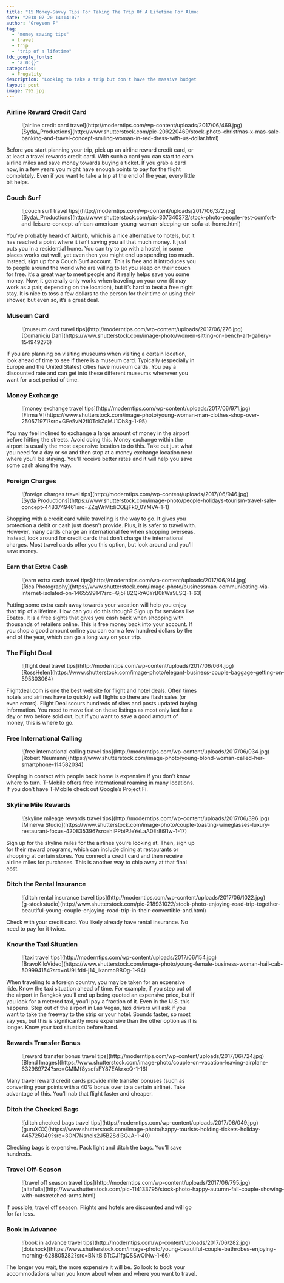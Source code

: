 ```yaml
---
title: "15 Money-Savvy Tips For Taking The Trip Of A Lifetime For Almost Nothing"
date: "2018-07-20 14:14:07"
author: "Greyson F"
tag:
  - "money saving tips"
  - travel
  - trip
  - "trip of a lifetime"
tdc_google_fonts:
  - "a:0:{}"
categories:
  - Frugality
description: "Looking to take a trip but don't have the massive budget to do it? Well, there are plenty of options available to cut the cost. Here are 15 tips to do so."
layout: post
image: 795.jpg
---
```


### Airline Reward Credit Card

<figure aria-describedby="caption-attachment-4547" class="wp-caption alignnone" id="attachment_4547" style="width: 700px">![airline credit card travel](http://moderntips.com/wp-content/uploads/2017/06/469.jpg)<figcaption class="wp-caption-text" id="caption-attachment-4547">[Syda\_Productions](http://www.shutterstock.com/pic-209220469/stock-photo-christmas-x-mas-sale-banking-and-travel-concept-smiling-woman-in-red-dress-with-us-dollar.html)</figcaption></figure>

Before you start planning your trip, pick up an airline reward credit card, or at least a travel rewards credit card. With such a card you can start to earn airline miles and save money towards buying a ticket. If you grab a card now, in a few years you might have enough points to pay for the flight completely. Even if you want to take a trip at the end of the year, every little bit helps.

### Couch Surf

<figure aria-describedby="caption-attachment-4548" class="wp-caption alignnone" id="attachment_4548" style="width: 700px">![couch surf travel tips](http://moderntips.com/wp-content/uploads/2017/06/372.jpg)<figcaption class="wp-caption-text" id="caption-attachment-4548">[Syda\_Productions](http://www.shutterstock.com/pic-307340372/stock-photo-people-rest-comfort-and-leisure-concept-african-american-young-woman-sleeping-on-sofa-at-home.html)</figcaption></figure>

You’ve probably heard of Airbnb, which is a nice alternative to hotels, but it has reached a point where it isn’t saving you all that much money. It just puts you in a residential home. You can try to go with a hostel, in some places works out well, yet even then you might end up spending too much. Instead, sign up for a Couch Surf account. This is free and it introduces you to people around the world who are willing to let you sleep on their couch for free. it’s a great way to meet people and it really helps save you some money. Now, it generally only works when traveling on your own (it may work as a pair, depending on the location), but it’s hard to beat a free night stay. It is nice to toss a few dollars to the person for their time or using their shower, but even so, it’s a great deal.

### Museum Card

<figure aria-describedby="caption-attachment-4549" class="wp-caption alignnone" id="attachment_4549" style="width: 700px">![museum card travel tips](http://moderntips.com/wp-content/uploads/2017/06/276.jpg)<figcaption class="wp-caption-text" id="caption-attachment-4549">[Comaniciu Dan](https://www.shutterstock.com/image-photo/women-sitting-on-bench-art-gallery-154949276)</figcaption></figure>

If you are planning on visiting museums when visiting a certain location, look ahead of time to see if there is a museum card. Typically (especially in Europe and the United States) cities have museum cards. You pay a discounted rate and can get into these different museums whenever you want for a set period of time.

### Money Exchange

<figure aria-describedby="caption-attachment-4550" class="wp-caption alignnone" id="attachment_4550" style="width: 700px">![money exchange travel tips](http://moderntips.com/wp-content/uploads/2017/06/971.jpg)<figcaption class="wp-caption-text" id="caption-attachment-4550">[Firma V](https://www.shutterstock.com/image-photo/young-woman-man-clothes-shop-over-250571971?src=GEe5vN2fl0TckZqMJ1Ob8g-1-95)  
</figcaption></figure>

You may feel inclined to exchange a large amount of money in the airport before hitting the streets. Avoid doing this. Money exchange within the airport is usually the most expensive location to do this. Take out just what you need for a day or so and then stop at a money exchange location near where you’ll be staying. You’ll receive better rates and it will help you save some cash along the way.

### Foreign Charges

<figure aria-describedby="caption-attachment-4551" class="wp-caption alignnone" id="attachment_4551" style="width: 700px">![foreign charges travel tips](http://moderntips.com/wp-content/uploads/2017/06/946.jpg)<figcaption class="wp-caption-text" id="caption-attachment-4551">[Syda Productions](https://www.shutterstock.com/image-photo/people-holidays-tourism-travel-sale-concept-448374946?src=ZZqWrMtdiCQEjFk0_0YMVA-1-1)</figcaption></figure>

Shopping with a credit card while traveling is the way to go. It gives you protection a debit or cash just doesn’t provide. Plus, it is safer to travel with. However, many cards charge an international fee when shopping overseas. Instead, look around for credit cards that don’t charge the international charges. Most travel cards offer you this option, but look around and you’ll save money.

### Earn that Extra Cash

<figure aria-describedby="caption-attachment-4552" class="wp-caption alignnone" id="attachment_4552" style="width: 700px">![earn extra cash travel tips](http://moderntips.com/wp-content/uploads/2017/06/914.jpg)<figcaption class="wp-caption-text" id="caption-attachment-4552">[Rica Photography](https://www.shutterstock.com/image-photo/businessman-communicating-via-internet-isolated-on-146559914?src=Gj5F82QRrA0YrB0kWa9LSQ-1-63)  
</figcaption></figure>

Putting some extra cash away towards your vacation will help you enjoy that trip of a lifetime. How can you do this though? Sign up for services like Ebates. It is a free sights that gives you cash back when shopping with thousands of retailers online. This is free money back into your account. If you shop a good amount online you can earn a few hundred dollars by the end of the year, which can go a long way on your trip.

### The Flight Deal

<figure aria-describedby="caption-attachment-4553" class="wp-caption alignnone" id="attachment_4553" style="width: 700px">![flight deal travel tips](http://moderntips.com/wp-content/uploads/2017/06/064.jpg)<figcaption class="wp-caption-text" id="caption-attachment-4553">[RossHelen](https://www.shutterstock.com/image-photo/elegant-business-couple-baggage-getting-on-595303064)  
</figcaption></figure>

Flightdeal.com is one the best website for flight and hotel deals. Often times hotels and airlines have to quickly sell flights so there are flash sales (or even errors). Flight Deal scours hundreds of sites and posts updated buying information. You need to move fast on these listings as most only last for a day or two before sold out, but if you want to save a good amount of money, this is where to go.

### Free International Calling

<figure aria-describedby="caption-attachment-4554" class="wp-caption alignnone" id="attachment_4554" style="width: 700px">![free international calling travel tips](http://moderntips.com/wp-content/uploads/2017/06/034.jpg)<figcaption class="wp-caption-text" id="caption-attachment-4554">[Robert Neumann](https://www.shutterstock.com/image-photo/young-blond-woman-called-her-smartphone-114582034)</figcaption></figure>

Keeping in contact with people back home is expensive if you don’t know where to turn. T-Mobile offers free international roaming in many locations. If you don’t have T-Mobile check out Google’s Project Fi.

### Skyline Mile Rewards

<figure aria-describedby="caption-attachment-4555" class="wp-caption alignnone" id="attachment_4555" style="width: 700px">![skyline mileage rewards travel tips](http://moderntips.com/wp-content/uploads/2017/06/396.jpg)<figcaption class="wp-caption-text" id="caption-attachment-4555">[Minerva Studio](https://www.shutterstock.com/image-photo/couple-toasting-wineglasses-luxury-restaurant-focus-420835396?src=hIPPbiPJeYeLaA0Er8i91w-1-17)</figcaption></figure>

Sign up for the skyline miles for the airlines you’re looking at. Then, sign up for their reward programs, which can include dining at restaurants or shopping at certain stores. You connect a credit card and then receive airline miles for purchases. This is another way to chip away at that final cost.

### Ditch the Rental Insurance

<figure aria-describedby="caption-attachment-4556" class="wp-caption alignnone" id="attachment_4556" style="width: 700px">![ditch rental insurance travel tips](http://moderntips.com/wp-content/uploads/2017/06/1022.jpg)<figcaption class="wp-caption-text" id="caption-attachment-4556">[g-stockstudio](http://www.shutterstock.com/pic-218931022/stock-photo-enjoying-road-trip-together-beautiful-young-couple-enjoying-road-trip-in-their-convertible-and.html)</figcaption></figure>

Check with your credit card. You likely already have rental insurance. No need to pay for it twice.

### Know the Taxi Situation

<figure aria-describedby="caption-attachment-4557" class="wp-caption alignnone" id="attachment_4557" style="width: 700px">![taxi travel tips](http://moderntips.com/wp-content/uploads/2017/06/154.jpg)<figcaption class="wp-caption-text" id="caption-attachment-4557">[BravoKiloVideo](https://www.shutterstock.com/image-photo/young-female-business-woman-hail-cab-509994154?src=oU9Lfdd-j14_ikanmoRBOg-1-94)</figcaption></figure>

When traveling to a foreign country, you may be taken for an expensive ride. Know the taxi situation ahead of time. For example, if you step out of the airport in Bangkok you’ll end up being quoted an expensive price, but if you look for a metered taxi, you’ll pay a fraction of it. Even in the U.S. this happens. Step out of the airport in Las Vegas, taxi drivers will ask if you want to take the freeway to the strip or your hotel. Sounds faster, so most say yes, but this is significantly more expensive than the other option as it is longer. Know your taxi situation before hand.

### Rewards Transfer Bonus

<figure aria-describedby="caption-attachment-4558" class="wp-caption alignnone" id="attachment_4558" style="width: 700px">![reward transfer bonus travel tips](http://moderntips.com/wp-content/uploads/2017/06/724.jpg)<figcaption class="wp-caption-text" id="caption-attachment-4558">[Blend Images](https://www.shutterstock.com/image-photo/couple-on-vacation-leaving-airplane-632989724?src=GMIMf8yscfsFY87EAkrxcQ-1-16)  
</figcaption></figure>

Many travel reward credit cards provide mile transfer bonuses (such as converting your points with a 40% bonus over to a certain airline). Take advantage of this. You’ll nab that flight faster and cheaper.

### Ditch the Checked Bags

<figure aria-describedby="caption-attachment-4559" class="wp-caption alignnone" id="attachment_4559" style="width: 700px">![ditch checked bags travel tips](http://moderntips.com/wp-content/uploads/2017/06/049.jpg)<figcaption class="wp-caption-text" id="caption-attachment-4559">[guruXOX](https://www.shutterstock.com/image-photo/happy-tourists-holding-tickets-holiday-445725049?src=3ON7Nsneis2J5B2Sdi3QJA-1-40)</figcaption></figure>

Checking bags is expensive. Pack light and ditch the bags. You’ll save hundreds.

### Travel Off-Season

<figure aria-describedby="caption-attachment-4560" class="wp-caption alignnone" id="attachment_4560" style="width: 700px">![travel off season travel tips](http://moderntips.com/wp-content/uploads/2017/06/795.jpg)<figcaption class="wp-caption-text" id="caption-attachment-4560">[altafulla](http://www.shutterstock.com/pic-114133795/stock-photo-happy-autumn-fall-couple-showing-with-outstretched-arms.html)  
</figcaption></figure>

If possible, travel off season. Flights and hotels are discounted and will go for far less.

### Book in Advance

<figure aria-describedby="caption-attachment-4561" class="wp-caption alignnone" id="attachment_4561" style="width: 700px">![book in advance travel tips](http://moderntips.com/wp-content/uploads/2017/06/282.jpg)<figcaption class="wp-caption-text" id="caption-attachment-4561">[dotshock](https://www.shutterstock.com/image-photo/young-beautiful-couple-bathrobes-enjoying-morning-628805282?src=BNItBl6TtCJ1fgQSSwOiNw-1-66)</figcaption></figure>

The longer you wait, the more expensive it will be. So look to book your accommodations when you know about when and where you want to travel.
